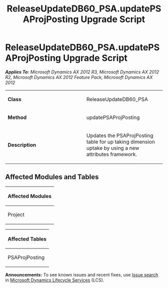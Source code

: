﻿---
title: ReleaseUpdateDB60_PSA.updatePSAProjPosting Upgrade Script
TOCTitle: ReleaseUpdateDB60_PSA.updatePSAProjPosting Upgrade Script
ms:assetid: 0195c613-1e12-e2f4-744c-3e331f3a16eb
ms:mtpsurl: https://msdn.microsoft.com/en-us/library/JJ684628(v=AX.60)
ms:contentKeyID: 49706325
ms.date: 05/18/2015
mtps_version: v=AX.60
---

# ReleaseUpdateDB60\_PSA.updatePSAProjPosting Upgrade Script 


_**Applies To:** Microsoft Dynamics AX 2012 R3, Microsoft Dynamics AX 2012 R2, Microsoft Dynamics AX 2012 Feature Pack, Microsoft Dynamics AX 2012_

<table>
<colgroup>
<col style="width: 50%" />
<col style="width: 50%" />
</colgroup>
<tbody>
<tr class="odd">
<td><p><strong>Class</strong></p></td>
<td><p>ReleaseUpdateDB60_PSA</p></td>
</tr>
<tr class="even">
<td><p><strong>Method</strong></p></td>
<td><p>updatePSAProjPosting</p></td>
</tr>
<tr class="odd">
<td><p><strong>Description</strong></p></td>
<td><p>Updates the PSAProjPosting table for up taking dimension uptake by using a new attributes framework.</p></td>
</tr>
</tbody>
</table>


## Affected Modules and Tables

<table>
<colgroup>
<col style="width: 100%" />
</colgroup>
<thead>
<tr class="header">
<th><p>Affected Modules</p></th>
</tr>
</thead>
<tbody>
<tr class="odd">
<td><p>Project</p></td>
</tr>
</tbody>
</table>


<table>
<colgroup>
<col style="width: 100%" />
</colgroup>
<thead>
<tr class="header">
<th><p>Affected Tables</p></th>
</tr>
</thead>
<tbody>
<tr class="odd">
<td><p>PSAProjPosting</p></td>
</tr>
</tbody>
</table>

  
**Announcements:** To see known issues and recent fixes, use [Issue search](http://go.microsoft.com/fwlink/?linkid=389258) in [Microsoft Dynamics Lifecycle Services](http://go.microsoft.com/fwlink/?linkid=306505) (LCS).


